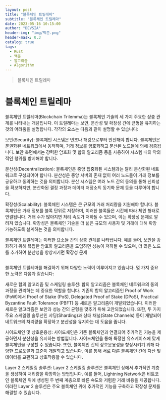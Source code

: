 ```yaml
---
layout: post
title: "블록체인 트릴레마"
subtitle: "블록체인 트릴레마"
date: 2023-05-16 10:15:00
author: "DEVSIA"
header-img: "img/백준.png"
header-mask: 0.3
catalog: true
tags:
  - Rust
  - 백준
  - 알고리즘
  - Algorithm
---
```


> 블록체인 트릴레마

# 블록체인 트릴레마

블록체인 트릴레마(Blockchain Trilemma)는 블록체인 기술의 세 가지 주요한 상충 관계를 나타내는 개념입니다. 이 트릴레마는 보안, 분산성 및 확장성 간에 균형을 유지하는 것의 어려움을 설명합니다. 각각의 요소는 다음과 같이 설명할 수 있습니다:

보안(Security): 블록체인 시스템은 변조나 해킹으로부터 안전해야 합니다. 블록체인은 분권화된 네트워크에서 동작하며, 거래 정보를 암호화하고 분산된 노드들에 의해 검증됩니다. 보안 측면에서는 강력한 암호화 및 합의 알고리즘 등을 사용하여 시스템 내의 악의적인 행위를 방지해야 합니다.

분산성(Decentralization): 블록체인은 중앙 집중화된 시스템과는 달리 분산화된 네트워크로 구성되어야 합니다. 분산성은 중앙 서버의 존재 없이 여러 노드들이 거래 정보를 공유하고 동의하는 것을 의미합니다. 분산 시스템은 여러 노드 간의 동의를 통해 신뢰성을 확보하지만, 분산화된 결정 과정과 데이터 저장소의 동기화 문제 등을 다루어야 합니다.

확장성(Scalability): 블록체인 시스템은 큰 규모의 거래 처리량을 지원해야 합니다. 블록체인은 거래 정보를 블록 단위로 저장하며, 이러한 블록들은 시간에 따라 체인 형태로 연결됩니다. 거래 수가 많아지면 처리 속도가 저하될 수 있으며, 이는 확장성 문제로 알려져 있습니다. 확장성은 블록체인 기술을 더 넓은 규모의 사용자 및 거래에 대해 확장 가능하도록 설계하는 것을 의미합니다.

블록체인 트릴레마는 이러한 요소들 간의 상충 관계를 나타냅니다. 예를 들어, 보안을 강화하기 위해 복잡한 암호화 알고리즘을 도입하면 성능이 저하될 수 있으며, 더 많은 노드를 추가하여 분산성을 향상시키면 확장성 문제

##

블록체인 트릴레마를 해결하기 위해 다양한 노력이 이루어지고 있습니다. 몇 가지 중요한 노력은 다음과 같습니다:

새로운 합의 알고리즘 및 스케일링 솔루션: 합의 알고리즘은 블록체인 네트워크의 동의 과정을 관리하는 데 중요한 역할을 합니다. 기존의 합의 알고리즘인 Proof of Work (PoW)에서 Proof of Stake (PoS), Delegated Proof of Stake (DPoS), Practical Byzantine Fault Tolerance (PBFT) 등 새로운 알고리즘이 개발되었습니다. 이러한 새로운 알고리즘은 보안과 성능 간의 균형을 맞추기 위해 고안되었습니다. 또한, 두 가지 주요 스케일링 솔루션인 샤딩(Sharding)과 상태 채널(State Channels) 등이 개발되어 네트워크의 처리량을 확장하고 분산성을 유지하는 데 도움을 줍니다.

사이드체인 및 상호운용성: 사이드체인은 기존 블록체인과 연결되어 추가적인 기능을 제공하면서 분산성을 유지하는 방법입니다. 사이드체인을 통해 특정한 유스케이스에 맞게 블록체인을 구성할 수 있습니다. 또한, 블록체인 간의 상호운용성을 향상시키기 위해 다양한 프로토콜과 표준이 개발되고 있습니다. 이를 통해 서로 다른 블록체인 간에 자산 및 데이터를 교환하고 상호작용할 수 있습니다.

Layer 2 스케일링 솔루션: Layer 2 스케일링 솔루션은 블록체인 상에서 추가적인 계층을 생성하여 처리량을 확장하는 방법입니다. 예를 들어, Lightning Network은 비트코인 블록체인 위에 생성된 두 번째 계층으로 빠른 속도와 저렴한 거래 비용을 제공합니다. 이러한 Layer 2 솔루션은 주요 블록체인 위에 추가적인 기능을 구축하고 확장성 문제를 해결할 수 있습니다.

